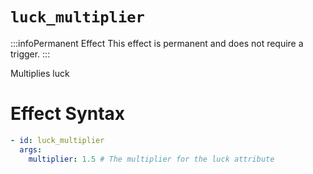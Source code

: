 # `luck_multiplier`
:::infoPermanent Effect
This effect is permanent and does not require a trigger.
:::

Multiplies luck

# Effect Syntax
```yaml
- id: luck_multiplier
  args:
    multiplier: 1.5 # The multiplier for the luck attribute
```

